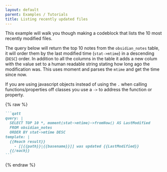 ```yaml
---
layout: default
parent: Examples / Tutorials
title: Listing recently updated files
---
```


This example will walk you though making a codeblock that lists the 10 most recently modified files.

The query below will return the top 10 notes from the `obsidian_notes` table, it will order them by the last modified time (`stat->mtime`) in a descending (`DESC`) order. In addition to all the columns in the table it adds a new colum with the value set to a human readable string stating how long ago the modification was. This uses moment and parses the `mtime` and get the time since now.

If you are using javascript objects instead of using the `.` when calling functions/properties off classes you use a `->` to address the function or property.

{% raw %}
````markdown
```qatt
query: |
  SELECT TOP 10 *, moment(stat->mtime)->fromNow() AS LastModified
  FROM obsidian_notes
  ORDER BY stat->mtime DESC
template: |
  {{#each result}}
    - [[{{path}}|{{basename}}]] was updated {{LastModified}}
  {{/each}}
```
````
{% endraw %}
